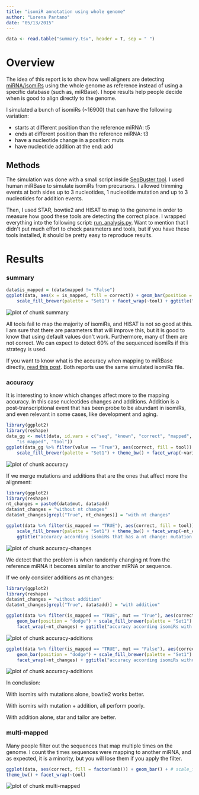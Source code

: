 ```yaml
---
title: "isomiR annotation using whole genome"
author: "Lorena Pantano"
date: "05/13/2015"
---
```





```r
data <- read.table("summary.tsv", header = T, sep = " ")
```

# Overview

The idea of this report is to show how well aligners are detecting
[miRNA/isomiRs](http://en.wikipedia.org/wiki/IsomiR) using the whole genome as reference instead of
using a specific database (such as, miRBase). I hope results
help people decide when is good to align directly to the genome.

I simulated a bunch of isomiRs (~16900) that can have the following variation:

* starts at different position than the reference miRNA: t5
* ends at different position than the reference miRNA: t3
* have a nucleotide change in a position: muts
* have nucleotide addition at the end: add

## Methods

The simulation was done with a small script inside [SeqBuster tool](https://github.com/lpantano/seqbuster/blob/master/misc/miRNA.simulator.py).
I used human miRBase to simulate isomiRs from precursors. I allowed trimming
events at both sides up to 3 nucleotides, 1 nucleotide mutation and 
up to 3 nucleotides for addition events.

Then, I used STAR, bowtie2 and HISAT to map to the genome in order to measure
how good these tools are detecting the correct place. I wrapped everything
into the following script: [run_analysis.py](https://github.com/lpantano/tools-mixer/blob/master/mirna/genome_based_mirna_annotation/run_tools.py). 
Want to mention that I didn't put much effort to
check parameters and tools, but if you have these tools installed, it
should be pretty easy to reproduce results.

# Results 

### summary


```r
data$is_mapped = (data$mapped != "False")
ggplot(data, aes(x = is_mapped, fill = correct)) + geom_bar(position = "dodge") + 
    scale_fill_brewer(palette = "Set1") + facet_wrap(~tool) + ggtitle("Mapped isomiRs")
```

![plot of chunk summary](figure/summary-1.png) 

All tools fail to map the majority of isomiRs, and HISAT is not so good at this. 
I am sure that there are parameters that will improve this, but it is
good to know that using default values don't work. Furthermore, many of 
them are not correct. We can expect to detect 60% of the sequenced isomiRs
if this strategy is used.

If you want to know what is the accuracy when mapping to miRBase directly,
[read this post](https://lorenapantano.wordpress.com/2014/02/28/mirna-annotation-tools-which-is-the-best/). Both reports use the same simulated isomiRs file.

### accuracy

It is interesting to know which changes affect more to the mapping accuracy. In this case nucleotides changes and additions. Addition is a post-transcriptional event that has been probe to be abundant in isomiRs, and even relevant in some cases, like development and aging. 



```r
library(ggplot2)
library(reshape)
data_gg <- melt(data, id.vars = c("seq", "known", "correct", "mapped", "amb", 
    "is_mapped", "tool"))
ggplot(data_gg %>% filter(value == "True"), aes(correct, fill = tool)) + geom_bar(position = "dodge") + 
    scale_fill_brewer(palette = "Set1") + theme_bw() + facet_wrap(~variable)
```

![plot of chunk accuracy](figure/accuracy-1.png) 


If we merge mutations and additions that are the ones that affect more the alignment:



```r
library(ggplot2)
library(reshape)
nt_changes = paste0(data$mut, data$add)
data$nt_changes = "without nt changes"
data$nt_changes[grepl("True", nt_changes)] = "with nt changes"

ggplot(data %>% filter(is_mapped == "TRUE"), aes(correct, fill = tool)) + geom_bar(position = "dodge") + 
    scale_fill_brewer(palette = "Set1") + theme_bw() + facet_wrap(~nt_changes) + 
    ggtitle("accuracy according isomiRs that has a nt change: mutation or/and addition")
```

![plot of chunk accuracy-changes](figure/accuracy-changes-1.png) 

We detect that the problem is when randomly changing nt from the reference miRNA it 
becomes similar to another miRNA or sequence. 

If we only consider additions as nt changes:


```r
library(ggplot2)
library(reshape)
data$nt_changes = "without addition"
data$nt_changes[grepl("True", data$add)] = "with addition"

ggplot(data %>% filter(is_mapped == "TRUE", mut == "True"), aes(correct, fill = tool)) + 
    geom_bar(position = "dodge") + scale_fill_brewer(palette = "Set1") + theme_bw() + 
    facet_wrap(~nt_changes) + ggtitle("accuracy according isomiRs with mutations")
```

![plot of chunk accuracy-additions](figure/accuracy-additions-1.png) 

```r
ggplot(data %>% filter(is_mapped == "TRUE", mut == "False"), aes(correct, fill = tool)) + 
    geom_bar(position = "dodge") + scale_fill_brewer(palette = "Set1") + theme_bw() + 
    facet_wrap(~nt_changes) + ggtitle("accuracy according isomiRs without mutations")
```

![plot of chunk accuracy-additions](figure/accuracy-additions-2.png) 

In conclusion:

With isomirs with mutations alone, bowtie2 works better.

With isomirs with mutation + addition, all perform poorly.

With addition alone, star and tailor are better.

### multi-mapped

Many people filter out the sequences that map multiple times on the genome.
I count the times sequences were mapping to another miRNA, and as expected, it
is a minority, but you will lose them if you apply the filter.


```r
ggplot(data, aes(correct, fill = factor(amb))) + geom_bar() + # scale_fill_hue('number of times annotated', colours = 'blue') +
theme_bw() + facet_wrap(~tool)
```

![plot of chunk multi-mapped](figure/multi-mapped-1.png) 
